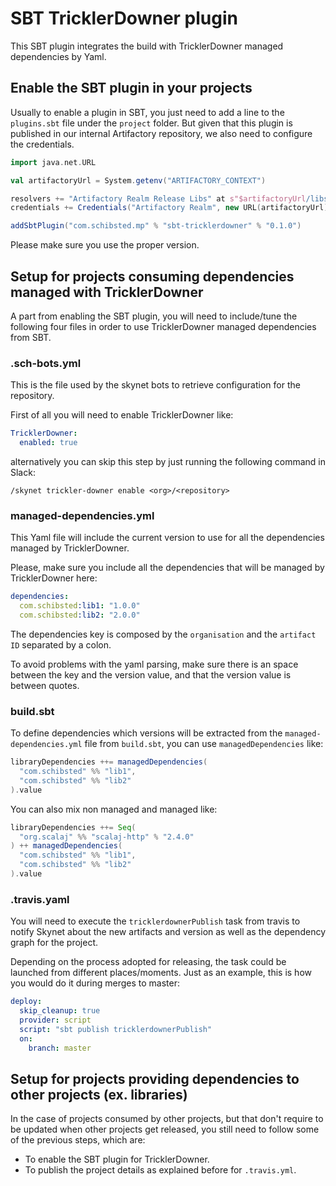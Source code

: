 # SBT TricklerDowner plugin

This SBT plugin integrates the build with TricklerDowner managed dependencies by Yaml.

## Enable the SBT plugin in your projects

Usually to enable a plugin in SBT, you just need to add a line to the `plugins.sbt` file under the `project` folder.
But given that this plugin is published in our internal Artifactory repository, we also need to configure the credentials.

```scala
import java.net.URL

val artifactoryUrl = System.getenv("ARTIFACTORY_CONTEXT")

resolvers += "Artifactory Realm Release Libs" at s"$artifactoryUrl/libs-release-local/"
credentials += Credentials("Artifactory Realm", new URL(artifactoryUrl).getHost, System.getenv("ARTIFACTORY_USER"), System.getenv("ARTIFACTORY_PWD"))

addSbtPlugin("com.schibsted.mp" % "sbt-tricklerdowner" % "0.1.0")
```

Please make sure you use the proper version.

## Setup for projects consuming dependencies managed with TricklerDowner

A part from enabling the SBT plugin, you will need to include/tune the following four files in order to use TricklerDowner managed dependencies from SBT.

### .sch-bots.yml

This is the file used by the skynet bots to retrieve configuration for the repository.

First of all you will need to enable TricklerDowner like:

```yaml
TricklerDowner:
  enabled: true
```

alternatively you can skip this step by just running the following command in Slack:

```
/skynet trickler-downer enable <org>/<repository>
```

### managed-dependencies.yml

This Yaml file will include the current version to use for all the dependencies managed by TricklerDowner.

Please, make sure you include all the dependencies that will be managed by TricklerDowner here:

```yaml
dependencies:
  com.schibsted:lib1: "1.0.0"
  com.schibsted:lib2: "2.0.0"
```

The dependencies key is composed by the `organisation` and the `artifact ID` separated by a colon.

To avoid problems with the yaml parsing, make sure there is an space between the key and the version value,
 and that the version value is between quotes.

### build.sbt

To define dependencies which versions will be extracted from the `managed-dependencies.yml` file from `build.sbt`,
you can use `managedDependencies` like:

```scala
libraryDependencies ++= managedDependencies(
  "com.schibsted" %% "lib1",
  "com.schibsted" %% "lib2"
).value
```

You can also mix non managed and managed like:
```scala
libraryDependencies ++= Seq(
  "org.scalaj" %% "scalaj-http" % "2.4.0"
) ++ managedDependencies(
  "com.schibsted" %% "lib1",
  "com.schibsted" %% "lib2"
).value
```

### .travis.yaml

You will need to execute the `tricklerdownerPublish` task from travis to notify Skynet about the new artifacts and version
 as well as the dependency graph for the project.
 
Depending on the process adopted for releasing, the task could be launched from different places/moments. Just as an example,
this is how you would do it during merges to master:

```yaml
deploy:
  skip_cleanup: true
  provider: script
  script: "sbt publish tricklerdownerPublish"
  on:
    branch: master
```

## Setup for projects providing dependencies to other projects (ex. libraries)

In the case of projects consumed by other projects, but that don't require to be updated when other projects get released,
you still need to follow some of the previous steps, which are:
- To enable the SBT plugin for TricklerDowner.
- To publish the project details as explained before for `.travis.yml`.
